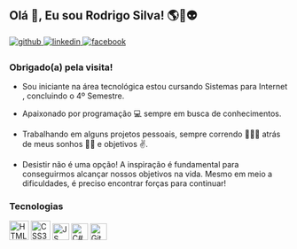 ## Olá 👋, Eu sou Rodrigo Silva! 🌎🚀👽  
 
<a href="https://github.com/rodrigooosc" target="_blank">
<img src=https://img.shields.io/badge/github-%2324292e.svg?&style=for-the-badge&logo=github&logoColor=white alt=github style="margin-bottom: 5px;" />
</a>
<a href="https://www.linkedin.com/in/rodrigo-silva-costa-bb933b144" target="_blank">
<img src=https://img.shields.io/badge/linkedin-%231E77B5.svg?&style=for-the-badge&logo=linkedin&logoColor=white alt=linkedin style="margin-bottom: 5px;" />
</a>
<a href="https://www.facebook.com/RodrigoSilvaCostadce" target="_blank">
<img src=https://img.shields.io/badge/facebook-%232E87FB.svg?&style=for-the-badge&logo=facebook&logoColor=white alt=facebook style="margin-bottom: 5px;" />
</a>


### Obrigado(a) pela visita!  
- Sou iniciante na área tecnológica estou cursando Sistemas para Internet , concluindo o 4º Semestre.

- Apaixonado por programação 💻 sempre em busca de conhecimentos.

- Trabalhando em alguns projetos pessoais, sempre correndo 🏃🏽‍♂️ atrás de meus sonhos 🐱‍🏍 e objetivos ✌.

- Desistir não é uma opção! A inspiração é fundamental para conseguirmos alcançar nossos objetivos na vida. Mesmo em meio a dificuldades, é preciso encontrar forças para          continuar!
 
### Tecnologias
<div>
<img src="https://profilinator.rishav.dev/skills-assets/html5-original-wordmark.svg" alt="HTML5" height="35" />  
<img src="https://profilinator.rishav.dev/skills-assets/css3-original-wordmark.svg" alt="CSS3" height="35" />
<img src="https://profilinator.rishav.dev/skills-assets/javascript-original.svg" alt="JS" height="30" />
<img src="https://profilinator.rishav.dev/skills-assets/csharp-original.svg" alt="C#" height="30" />
<img src="https://profilinator.rishav.dev/skills-assets/git-scm-icon.svg" alt="Git" height="30" />    
</div> 
  
 
